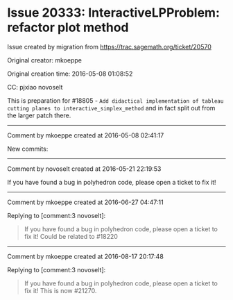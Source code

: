 # Issue 20333: InteractiveLPProblem: refactor plot method

Issue created by migration from https://trac.sagemath.org/ticket/20570

Original creator: mkoeppe

Original creation time: 2016-05-08 01:08:52

CC:  pjxiao novoselt

This is preparation for #18805 - `Add didactical implementation of tableau cutting planes to interactive_simplex_method`
and in fact split out from the larger patch there.


---

Comment by mkoeppe created at 2016-05-08 02:41:17

New commits:


---

Comment by novoselt created at 2016-05-21 22:19:53

If you have found a bug in polyhedron code, please open a ticket to fix it!


---

Comment by mkoeppe created at 2016-06-27 04:47:11

Replying to [comment:3 novoselt]:
> If you have found a bug in polyhedron code, please open a ticket to fix it!
Could be related to #18220


---

Comment by mkoeppe created at 2016-08-17 20:17:48

Replying to [comment:3 novoselt]:
> If you have found a bug in polyhedron code, please open a ticket to fix it!
This is now #21270.
